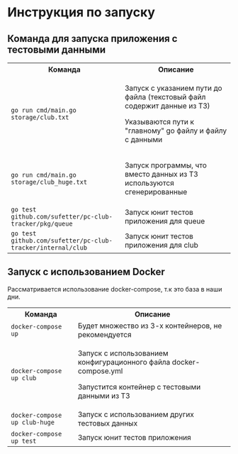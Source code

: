 <!DOCTYPE html>
<html lang="ru">
<body>
<div class="container">
    <h1>Инструкция по запуску</h1>
    <h2>Команда для запуска приложения с тестовыми данными</h2>
    <table>
        <tr>
            <th>Команда</th>
            <th>Описание</th>
        </tr>
        <tr>
            <td><code>go run cmd/main.go storage/club.txt</code></td>
            <td>
                    <p>Запуск с указанием пути до файла (текстовый файл содержит данные из ТЗ)</p>
                    <p>Указываются пути к "главному" go файлу и файлу с данными</p>
            </td>
        </tr>
        <tr>
            <td><code>go run cmd/main.go storage/club_huge.txt</code></td>
            <td>
                    <p>Запуск программы, что вместо данных из ТЗ используются сгенерированные</p>
            </td>
        </tr>
        <tr>
            <td><code>go test github.com/sufetter/pc-club-tracker/pkg/queue</code></td>
            <td>Запуск юнит тестов приложения для queue</td>
        </tr>
        <tr>
            <td><code>go test github.com/sufetter/pc-club-tracker/internal/club</code></td>
            <td>Запуск юнит тестов приложения для club</td>
        </tr>
    </table>
    <h2>Запуск с использованием Docker</h2>
    <p>Рассматривается использование docker-compose, т.к это база в наши дни.</p>
    <table>
        <tr>
            <th>Команда</th>
            <th>Описание</th>
        </tr>
        <tr>
            <td><code>docker-compose up</code></td>
            <td>Будет множество из 3-х контейнеров, не рекомендуется</td>
        </tr>
        <tr>
            <td><code>docker-compose up club</code></td>
            <td>
                    <p>Запуск с использованием конфигурационного файла docker-compose.yml</p>
                    <p>Запустится контейнер с тестовыми данными из ТЗ</p>
            </td>
        </tr>
        <tr>
            <td><code>docker-compose up club-huge</code></td>
            <td>Запуск с использованием других тестовых данных</td>
        </tr>
        <tr>
            <td><code>docker-compose up test</code></td>
            <td>Запуск юнит тестов приложения</td>
        </tr>
    </table>
</div>
</body>
</html>
